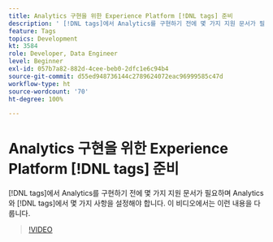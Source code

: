 ```yaml
---
title: Analytics 구현을 위한 Experience Platform [!DNL tags] 준비
description: ' [!DNL tags]에서 Analytics를 구현하기 전에 몇 가지 지원 문서가 필요하며 Analytics와 [!DNL tags]에서 몇 가지 사항을 설정해야 합니다. 이 비디오에서는 이런 내용을 다룹니다.'
feature: Tags
topics: Development
kt: 3584
role: Developer, Data Engineer
level: Beginner
exl-id: 057b7a82-882d-4cee-beb0-2dfc1e6c94b4
source-git-commit: d55ed948736144c2789624072eac96999585c47d
workflow-type: ht
source-wordcount: '70'
ht-degree: 100%

---
```


# Analytics 구현을 위한 Experience Platform [!DNL tags] 준비

[!DNL tags]에서 Analytics를 구현하기 전에 몇 가지 지원 문서가 필요하며 Analytics와 [!DNL tags]에서 몇 가지 사항을 설정해야 합니다. 이 비디오에서는 이런 내용을 다룹니다.

>[!VIDEO](https://video.tv.adobe.com/v/28752/?quality=12&learn=on)
